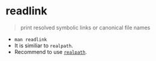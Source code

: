 # readlink

> print resolved symbolic links or canonical file names

* `man readlink`
* It is similiar to `realpath`.
* Recommend to use [`realpath`](realpath.md).

